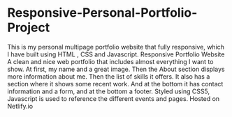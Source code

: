 # Responsive-Personal-Portfolio-Project
This is my personal multipage portfolio website that fully responsive, which I have built using HTML , CSS and Javascript.
Responsive Portfolio Website
A clean and nice web portfolio that includes almost everything I want to show. At first, my name and a great image. Then the About section displays more information about me. Then the list of skills it offers. It also has a section where it shows some recent work. And at the bottom it has contact information and a form, and at the bottom a footer. Styled using CSS5, Javascript is used to reference the different events and pages.
Hosted on Netlify.io

